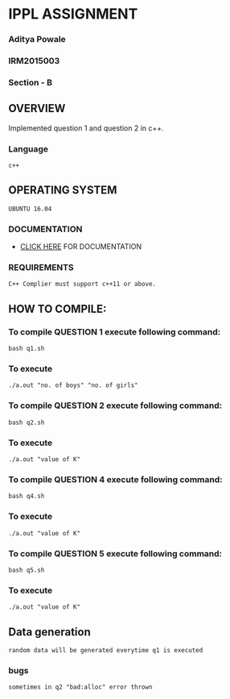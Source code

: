 # IPPL ASSIGNMENT

### Aditya Powale

### IRM2015003

### Section - B

## OVERVIEW

Implemented question 1 and question 2 in c++.

### Language
```
c++
```
## OPERATING SYSTEM
```
UBUNTU 16.04
```

### DOCUMENTATION
* [CLICK HERE](https://ppl-iiita.github.io/ppl-assignment-adityapowale/annotated.html) FOR DOCUMENTATION

### REQUIREMENTS
```
C++ Complier must support c++11 or above.
```
## HOW TO COMPILE:

### To compile QUESTION 1 execute following command:

```
bash q1.sh
```
### To execute 
```
./a.out "no. of boys" "no. of girls"
```

### To compile QUESTION 2 execute following command:

```
bash q2.sh
```
### To execute
```
./a.out "value of K"
```

### To compile QUESTION 4 execute following command:

```
bash q4.sh
```
### To execute
```
./a.out "value of K"
```
### To compile QUESTION 5 execute following command:

```
bash q5.sh
```
### To execute
```
./a.out "value of K"
```
## Data generation 
```
random data will be generated everytime q1 is executed
```

### bugs
```
sometimes in q2 "bad:alloc" error thrown
```
